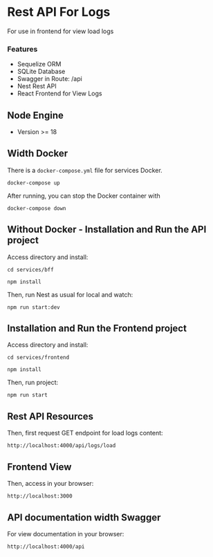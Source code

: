 # Rest API For Logs

For use in frontend for view load logs

### Features
- Sequelize ORM
- SQLite Database
- Swagger in Route: /api 
- Nest Rest API
- React Frontend for View Logs

## Node Engine
- Version >= 18

## Width Docker

There is a `docker-compose.yml` file for services Docker.

`docker-compose up`

After running, you can stop the Docker container with

`docker-compose down`

## Without Docker - Installation and Run the API project

Access directory and install:

`cd services/bff`

`npm install`

Then, run Nest as usual for local and watch:

`npm run start:dev`

## Installation and Run the Frontend project

Access directory and install:

`cd services/frontend`

`npm install`

Then, run project:

`npm run start`

## Rest API Resources

Then, first request GET endpoint for load logs content:

`http://localhost:4000/api/logs/load`

## Frontend View

Then, access in your browser:

`http://localhost:3000`

## API documentation width Swagger

For view documentation in your browser:

`http://localhost:4000/api`